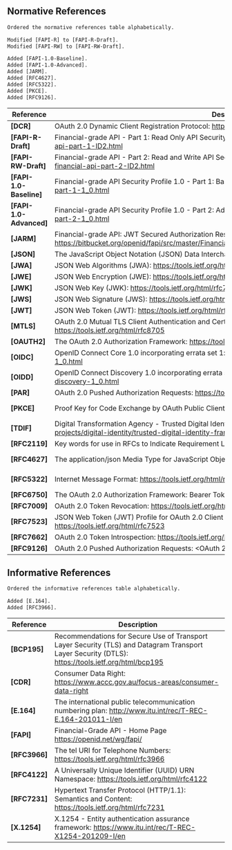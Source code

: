 ## Normative References

```diff
Ordered the normative references table alphabetically.

Modified [FAPI-R] to [FAPI-R-Draft].
Modified [FAPI-RW] to [FAPI-RW-Draft].

Added [FAPI-1.0-Baseline].
Added [FAPI-1.0-Advanced].
Added [JARM].
Added [RFC4627].
Added [RFC5322].
Added [PKCE].
Added [RFC9126].
```

| **Reference**  | **Description**  | **Version** |
| --- | --- | --- |
| <a id="DCR"></a>**[DCR]**          | OAuth 2.0 Dynamic Client Registration Protocol: <https://datatracker.ietf.org/doc/html/rfc7591>                                                                                |Jul 2015
| <a id="FAPI-R-Draft"></a>**[FAPI-R-Draft]**    | Financial-grade API - Part 1: Read Only API Security Profile: <https://openid.net/specs/openid-financial-api-part-1-ID2.html>                                                     |Draft-06
| <a id="FAPI-RW-Draft"></a>**[FAPI-RW-Draft]**  | Financial-grade API - Part 2: Read and Write API Security Profile: <https://openid.net/specs/openid-financial-api-part-2-ID2.html>                                                |Draft-06
| <a id="FAPI-1.0-Baseline"></a>**[FAPI-1.0-Baseline]**  | Financial-grade API Security Profile 1.0 - Part 1: Baseline: <https://openid.net/specs/openid-financial-api-part-1-1_0.html> | March 2021
| <a id="FAPI-1.0-Advanced"></a>**[FAPI-1.0-Advanced]**  | Financial-grade API Security Profile 1.0 - Part 2: Advanced: <https://openid.net/specs/openid-financial-api-part-2-1_0.html> | March 2021
| <a id="JARM"></a>**[JARM]**        | Financial-grade API: JWT Secured Authorization Response Mode for OAuth 2.0 (JARM): <https://bitbucket.org/openid/fapi/src/master/Financial_API_JWT_Secured_Authorization_Response_Mode.md>                                                                          |October 2020
| <a id="JSON"></a>**[JSON]**        | The JavaScript Object Notation (JSON) Data Interchange Format: <https://tools.ietf.org/html/rfc8259>                                                                          |Dec 2017
| <a id="JWA"></a>**[JWA]**          | JSON Web Algorithms (JWA): <https://tools.ietf.org/html/rfc7518>                                                                                                              |May 2015
| <a id="JWE"></a>**[JWE]**          | JSON Web Encryption (JWE): <https://tools.ietf.org/html/rfc7516>                                                                                                              |May 2015
| <a id="JWK"></a>**[JWK]**          | JSON Web Key (JWK): <https://tools.ietf.org/html/rfc7517>                                                                                                                     |May 2015
| <a id="JWS"></a>**[JWS]**          | JSON Web Signature (JWS): <https://tools.ietf.org/html/rfc7797>                                                                                                               |Feb 2016
| <a id="JWT"></a>**[JWT]**          | JSON Web Token (JWT): <https://tools.ietf.org/html/rfc7519>                                                                                                                   |May 2015
| <a id="MTLS"></a>**[MTLS]**        | OAuth 2.0 Mutual TLS Client Authentication and Certificate Bound Access Tokens: <https://tools.ietf.org/html/rfc8705>                                                         |Feb 2020
| <a id="OAUTH2"></a>**[OAUTH2]**    | The OAuth 2.0 Authorization Framework: <https://tools.ietf.org/html/rfc6749>                                                                                                  |Oct 2012
| <a id="OIDC"></a>**[OIDC]**        | OpenID Connect Core 1.0 incorporating errata set 1: <http://openid.net/specs/openid-connect-core-1_0.html>                                                                    |Nov 2014
| <a id="OIDD"></a>**[OIDD]**        | OpenID Connect Discovery 1.0 incorporating errata set 1: <http://openid.net/specs/openid-connect-discovery-1_0.html>                                                          |Nov 2014
| <a id="PAR"></a>**[PAR]**          | OAuth 2.0 Pushed Authorization Requests: <https://tools.ietf.org/html/draft-ietf-oauth-par-01>                                                                                |Feb 2020
| <a id="PKCE"></a>**[PKCE]**        | Proof Key for Code Exchange by OAuth Public Clients: <https://datatracker.ietf.org/doc/html/rfc7636> | September 2015
| <a id="TDIF"></a>**[TDIF]**        | Digital Transformation Agency - Trusted Digital Identity Framework <https://www.dta.gov.au/our-projects/digital-identity/trusted-digital-identity-framework>                  |Apr 2019
| <a id="RFC2119"></a>**[RFC2119]**  | Key words for use in RFCs to Indicate Requirement Levels <https://tools.ietf.org/html/rfc2119>                                                                                |Mar 1997
| <a id="RFC4627"></a>**[RFC4627]**  | The application/json Media Type for JavaScript Object Notation (JSON): <https://tools.ietf.org/html/rfc4627>        |October 2006
| <a id="RFC5322"></a>**[RFC5322]**  | Internet Message Format: <https://tools.ietf.org/html/rfc5322>                                                      |October 2008
| <a id="RFC6750"></a>**[RFC6750]**  | The OAuth 2.0 Authorization Framework: Bearer Token Usage: <https://tools.ietf.org/html/rfc6750>                                                                              |Oct 2012
| <a id="RFC7009"></a>**[RFC7009]**  | OAuth 2.0 Token Revocation: <https://tools.ietf.org/html/rfc7009>                                                                                                             |Aug 2013
| <a id="RFC7523"></a>**[RFC7523]**  | JSON Web Token (JWT) Profile for OAuth 2.0 Client Authentication and Authorization Grants: <https://tools.ietf.org/html/rfc7523>                                              |May 2015
| <a id="RFC7662"></a>**[RFC7662]**  | OAuth 2.0 Token Introspection: <https://tools.ietf.org/html/rfc7662>                                                                                                          |Oct 2015
| <a id="RFC9126"></a>**[RFC9126]**          | OAuth 2.0 Pushed Authorization Requests: <OAuth 2.0 Pushed Authorization Requests>                                                                                |Sep 2021

## Informative References

```diff
Ordered the informative references table alphabetically.

Added [E.164].
Added [RFC3966].
```

| **Reference**  | **Description**                                                                                                                                                                   |
|----------------|-----------------------------------------------------------------------------------------------------------------------------------------------------------------------------------|
| <a id="BCP195"></a>**[BCP195]**    | Recommendations for Secure Use of Transport Layer Security (TLS) and Datagram Transport Layer Security (DTLS): <https://tools.ietf.org/html/bcp195>
| <a id="CDR"></a>**[CDR]**          | Consumer Data Right: <https://www.accc.gov.au/focus-areas/consumer-data-right>                                                                                                    |
| <a id="E.164"></a>**[E.164]**      | The international public telecommunication numbering plan: <http://www.itu.int/rec/T-REC-E.164-201011-I/en>        |
| <a id="FAPI"></a>**[FAPI]**        | Financial-Grade API - Home Page <https://openid.net/wg/fapi/>                                                                                                     |
| <a id="RFC3966"></a>**[RFC3966]**  | The tel URI for Telephone Numbers: <https://tools.ietf.org/html/rfc3966>                                            |
| <a id="RFC4122"></a>**[RFC4122]**  | A Universally Unique Identifier (UUID) URN Namespace: <https://tools.ietf.org/html/rfc4122> |
| <a id="RFC7231"></a>**[RFC7231]**  | Hypertext Transfer Protocol (HTTP/1.1): Semantics and Content: <https://tools.ietf.org/html/rfc7231>  | |
| <a id="X.1254"></a>**[X.1254]**    | X.1254 - Entity authentication assurance framework: <https://www.itu.int/rec/T-REC-X1254-201209-I/en> |
